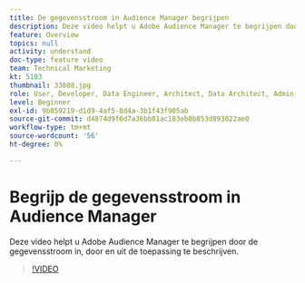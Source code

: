 ```yaml
---
title: De gegevensstroom in Audience Manager begrijpen
description: Deze video helpt u Adobe Audience Manager te begrijpen door de gegevensstroom in, door en uit de toepassing te beschrijven.
feature: Overview
topics: null
activity: understand
doc-type: feature video
team: Technical Marketing
kt: 5103
thumbnail: 33888.jpg
role: User, Developer, Data Engineer, Architect, Data Architect, Admin, Leader
level: Beginner
exl-id: 9b859219-d1d9-4af5-8d4a-3b1f43f905ab
source-git-commit: d4874d9f6d7a36bb81ac183eb8b853d893822ae0
workflow-type: tm+mt
source-wordcount: '56'
ht-degree: 0%

---
```


# Begrijp de gegevensstroom in Audience Manager

Deze video helpt u Adobe Audience Manager te begrijpen door de gegevensstroom in, door en uit de toepassing te beschrijven.

>[!VIDEO](https://video.tv.adobe.com/v/33888/?quality=12)
